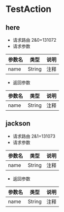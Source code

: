 # TestAction
## here
- 请求路由 2&0=131072
- 请求参数

|参数名|类型|说明|
|---|---|---|
|name|String| 注释 |

- 返回参数

|参数名|类型|说明|
|---|---|---|
|name|String| 注释 |

## jackson
- 请求路由 2&1=131073
- 请求参数

|参数名|类型|说明|
|---|---|---|
|name|String| 注释 |

- 返回参数

|参数名|类型|说明|
|---|---|---|
|name|String| 注释 |

